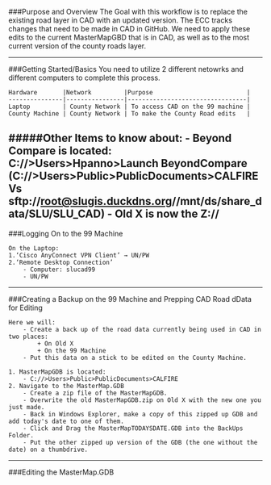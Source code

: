 ###Purpose and Overview
The Goal with this workflow is to replace the existing road layer in CAD with an updated version. The ECC tracks changes that need to be made in CAD in GitHub. We need to apply these edits to the current MasterMapGBD that is in CAD, as well as to the most current version of the county roads layer. 

---
###Getting Started/Basics
You need to utilize 2 different netowrks and different computers to complete this process. 

	Hardware       |Network         |Purpose                          |
	---------------|----------------|---------------------------------|
	Laptop         | County Network | To access CAD on the 99 machine |
	County Machine | County Network | To make the County Road edits   |
	
#####Other Items to know about:
	- Beyond Compare is located: C://>Users>Hpanno>Launch BeyondCompare
		**(C://>Users>Public>PublicDocuments>CALFIRE Vs sftp://root@slugis.duckdns.org//mnt/ds/share_data/SLU/SLU_CAD)**
	- Old X is now the Z://
---
###Logging On to the 99 Machine

	On the Laptop: 
	1.‘Cisco AnyConnect VPN Client’ → UN/PW
	2.‘Remote Desktop Connection’
		- Computer: slucad99
		- UN/PW 

---
###Creating a Backup on the 99 Machine and Prepping CAD Road dData for Editing

	Here we will:
		- Create a back up of the road data currently being used in CAD in two places:
			+ On Old X
			+ On the 99 Machine
		- Put this data on a stick to be edited on the County Machine.

	1. MasterMapGDB is located:
		- C://>Users>Public>PublicDocuments>CALFIRE
	2. Navigate to the MasterMap.GDB
		- Create a zip file of the MasterMapGDB.
		- Overwrite the old MasterMapGDB.zip on Old X with the new one you just made.
		- Back in Windows Explorer, make a copy of this zipped up GDB and add today's date to one of them. 
		- Click and Drag the MasterMapTODAYSDATE.GDB into the BackUps Folder.
		- Put the other zipped up version of the GDB (the one without the date) on a thumbdrive.
		
---
###Editing the MasterMap.GDB
		
    
    
	

